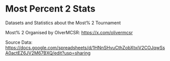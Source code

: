 # Most Percent 2 Stats

Datasets and Statistics about the Most% 2 Tournament

Most% 2 Organised by OlverMCSR: <https://x.com/olivermcsr>

Source Data: <https://docs.google.com/spreadsheets/d/1HNnSHvuCthZobXtxiV2COJqwSsA0actEZ6JV2M67BXQ/edit?usp=sharing>
